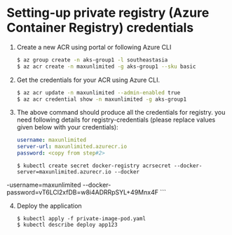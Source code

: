 # Setting-up private registry (Azure Container Registry) credentials

1. Create a new ACR using portal or following Azure CLI

    ```bash
    $ az group create -n aks-group1 -l southeastasia
    $ az acr create -n maxunlimited -g aks-group1 --sku basic
    ```

2. Get the credentials for your ACR using Azure CLI.

    ```bash
    $ az acr update -n maxunlimited --admin-enabled true
    $ az acr credential show -n maxunlimited -g aks-group1
    ```

3. The above command should produce all the credentials for registry. you need following details for registry-credentials (please replace values given below with your credentials):

    ```yaml
    username: maxunlimited
    server-url: maxunlimited.azurecr.io
    password: <copy from step#2>
    ```

    ```
    $ kubectl create secret docker-registry acrsecret --docker-server=maxunlimited.azurecr.io --docker
-username=maxunlimited --docker-password=vT6LCl2xfDB=w8i4ADRRpSYL+49Mnx4F
    ```

4.  Deploy the application

    ```
    $ kubectl apply -f private-image-pod.yaml
    $ kubectl describe deploy app123
    ```
